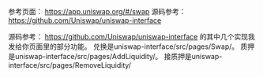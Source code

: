 参考页面：
https://app.uniswap.org/#/swap
源码参考：
https://github.com/Uniswap/uniswap-interface

源码参考：
https://github.com/Uniswap/uniswap-interface 的其中几个实现我发给你页面里的部分功能。
兑换是uniswap-interface/src/pages/Swap/。
质押是uniswap-interface/src/pages/AddLiquidity/。
接质押是uniswap-interface/src/pages/RemoveLiquidity/